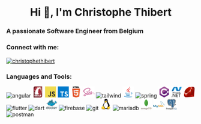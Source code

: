 <h1 align="center">Hi 👋, I'm Christophe Thibert</h1>
<h3>A passionate Software Engineer from Belgium</h3>

<h3 align="left">Connect with me:</h3>
<p align="left">
    <a href="https://linkedin.com/in/christophethibert" target="blank"><img   align="center" src="https://raw.githubusercontent.com/rahuldkjain/github-profile-readme-generator/master/src/images/icons/Social/linked-in-alt.svg" alt="christophethibert" height="30" width="30" /></a>
</p>

<h3 align="left">Languages and Tools:</h3>
<p align="left">
    <img src="https://angular.io/assets/images/logos/angular/angular.svg" alt="angular" width="30" height="30"/> 
    <img  src="https://raw.githubusercontent.com/devicons/devicon/master/icons/rails/rails-original-wordmark.svg" alt="rails" width="30" height="30"/>
    <img  src="https://raw.githubusercontent.com/devicons/devicon/master/icons/javascript/javascript-original.svg" alt="javascript" width="30" height="30"/>
    <img   src="https://raw.githubusercontent.com/devicons/devicon/master/icons/typescript/typescript-original.svg" alt="typescript" width="30" height="30"/>
    <img   src="https://raw.githubusercontent.com/devicons/devicon/master/icons/html5/html5-original-wordmark.svg" alt="html5" width="30" height="30"/>
    <img   src="https://raw.githubusercontent.com/devicons/devicon/master/icons/sass/sass-original.svg" alt="sass" width="30" height="30"/>
    <img   src="https://www.vectorlogo.zone/logos/tailwindcss/tailwindcss-icon.svg" alt="tailwind" width="30" height="30"/>
    <img   src="https://raw.githubusercontent.com/devicons/devicon/master/icons/java/java-original.svg" alt="java" width="30" height="30"/>
    <img   src="https://www.vectorlogo.zone/logos/springio/springio-icon.svg" alt="spring" width="30" height="30"/>
    <img   src="https://raw.githubusercontent.com/devicons/devicon/master/icons/csharp/csharp-original.svg" alt="csharp" width="30" height="30"/>
    <img   src="https://raw.githubusercontent.com/devicons/devicon/master/icons/dot-net/dot-net-original-wordmark.svg" alt="dotnet" width="30" height="30"/>
    <img   src="https://raw.githubusercontent.com/devicons/devicon/master/icons/ruby/ruby-original.svg" alt="ruby" width="30" height="30"/>
    <img   src="https://www.vectorlogo.zone/logos/flutterio/flutterio-icon.svg" alt="flutter" width="30" height="30"/>
    <img   src="https://www.vectorlogo.zone/logos/dartlang/dartlang-icon.svg" alt="dart" width="30" height="30"/>
    <img   src="https://raw.githubusercontent.com/devicons/devicon/master/icons/docker/docker-original-wordmark.svg" alt="docker" width="30" height="30"/>
    <img   src="https://www.vectorlogo.zone/logos/firebase/firebase-icon.svg" alt="firebase" width="30" height="30"/>
    <img   src="https://www.vectorlogo.zone/logos/git-scm/git-scm-icon.svg" alt="git" width="30" height="30"/>
    <img   src="https://raw.githubusercontent.com/devicons/devicon/master/icons/linux/linux-original.svg" alt="linux" width="30" height="30"/>
    <img   src="https://www.vectorlogo.zone/logos/mariadb/mariadb-icon.svg" alt="mariadb" width="30" height="30"/>
    <img   src="https://raw.githubusercontent.com/devicons/devicon/master/icons/mongodb/mongodb-original-wordmark.svg" alt="mongodb" width="30" height="30"/>
    <img   src="https://raw.githubusercontent.com/devicons/devicon/master/icons/mysql/mysql-original-wordmark.svg" alt="mysql" width="30" height="30"/>
    <img   src="https://raw.githubusercontent.com/devicons/devicon/master/icons/postgresql/postgresql-original-wordmark.svg" alt="postgresql" width="30" height="30"/>
    <img   src="https://www.vectorlogo.zone/logos/getpostman/getpostman-icon.svg" alt="postman" width="30" height="30"/>
</p>
